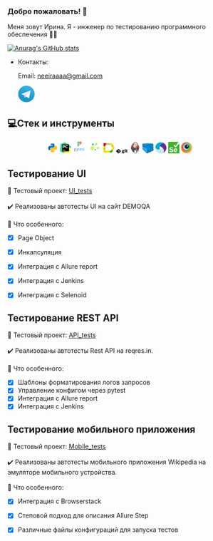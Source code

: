 ### Добро пожаловать! :slightly_smiling_face:
Меня зовут Ирина. Я - инженер по тестированию программного обеспечения :woman_technologist: </br>

  
  [![Anurag's GitHub stats](https://github-readme-stats.vercel.app/api?username=neeiraaaa
)](https://github.com/GithubRedMouth/github-readme-stats)

- Контакты:

  Email: neeiraaaa@gmail.com
<p>
  &#8287;&#8287;&#8287;&#8287;&#8287;
  <a href="https://t.me/neeiraaaa"><img width="37px" alt="Telegram" title="Telegram" src="./images/icons/tg.png"/></a>
  &#8287;

</p>

## 💻Стек и инструменты

<p  align="center">
  <code><img width="5%" title="Python" src="./images/icons/python.png"></code>
  <code><img width="5%" title="PyCharm" src="./images/icons/pycharm.png"></code>
  <code><img width="6%" title="Pytest" src="./images/icons/pytest.png"></code>
  <code><img width="6%" title="Selene" src="./images/icons/selene.png"></code>
  <code><img width="5%" title="Allure Report" src="./images/icons/allure_report.png"></code>
  <code><img width="5%" title="Github" src="./images/icons/Git-Logo-Black.png"></code>
  <code><img width="5%" title="Jenkins" src="./images/icons/jenkins.png"></code>
  <code><img width="5%" title="Selenoid" src="./images/icons/selenoid.png"></code>
  <code><img width="5%" title="Appium" src="./images/icons/Appium-01.png"></code>
  <code><img width="5%" title="Selenium" src="./images/icons/selenium.png"></code>
  <code><img width="5%" title="Browserstack" src="./images/icons/browserstack.png"></code>

</p>

## Тестирование UI
:link: Тестовый проект: <a target="_blank" href="https://github.com/neeiraaaa/qa_quru_jenkins">UI_tests</a></br></br>
:heavy_check_mark: Реализованы автотесты UI на сайт DEMOQA </br></br>
:round_pushpin: Что особенного:

- [x] Page Object
- [x] Инкапсуляция
- [x] Интеграция с Allure report
- [x] Интеграция с Jenkins
- [x] Интеграция с Selenoid


## Тестирование REST API
:link: Тестовый проект: <a target="_blank" href="https://github.com/neeiraaaa/qa_quru_api_4">API_tests</a></br></br>
:heavy_check_mark: Реализованы автотесты Rest API на reqres.in.</br></br>
:round_pushpin: Что особенного:

- [x] Шаблоны форматирования логов запросов
- [x] Управление конфигом через pytest
- [x] Интеграция с Allure report
- [x] Интеграция с Jenkins

## Тестирование мобильного приложения
:link: Тестовый проект: <a target="_blank" href="https://github.com/neeiraaaa/qa_quru_Android_Studio">Mobile_tests</a></br></br>
:heavy_check_mark: Реализованы автотесты мобильного приложения Wikipedia на эмуляторе мобильного устройства.</br></br>
:round_pushpin: Что особенного:

- [x] Интеграция с Browserstack
- [x] Степовой подход для описания Allure Step
- [x] Различные файлы конфигураций для запуска тестов

